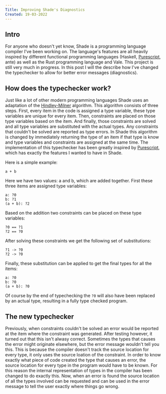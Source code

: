 ```yaml
---
Title: Improving Shade's Diagnostics
Created: 19-03-2022
---
```


## Intro
For anyone who doesn't yet know, Shade is a programming language compiler I've been working on. The language's features are all heavily inspired by different functional programming languages (Haskell, [Purescript][ps], ante) as well as the Rust programming language and Vale. This project is still very much in progress. In this post I will the describe how I've changed the typechecker to allow for better error messages (diagnostics).

## How does the typechecker work?
Just like a lot of other modern programming languages Shade uses an adaptation of the [Hindley-Milner][hm] algorithm. This algorithm consists of three steps. First, every item in the code is assigned a type variable, these type variables are unique for every item. Then, constraints are placed on those type variables based on the item. And finally, those constraints are solved and all type variables are substituted with the actual types. Any constraints that couldn't be solved are reported as type errors. In Shade this algorithm is changed by immediately returning the type of an item if that type is know and type variables and constraints are assigned at the same time. The implementation of this typechecker has been greatly inspired by [Purescript][ps], which has exactly the features I wanted to have in Shade.

Here is a simple example:
```
a + b
```
Here we have two values: a and b, which are added together. First these three items are assigned type variables:
```
a: ?0
b: ?1
(a + b): ?2
```
Based on the addition two constraints can be placed on these type variables:
```
?0 == ?1
?2 == ?0
```
After solving these constraints we get the following set of substitutions:
```
?1 -> ?0
?2 -> ?0
```
Finally, these substitution can be applied to get the final types for all the items:
```
a: ?0
b: ?0
(a + b): ?0
```
Of course by the end of typechecking the `?0` will also have been replaced by an actual type, resulting in a fully type checked program.

## The new typechecker
Previously, when constraints couldn't be solved an error would be reported at the item where the constraint was generated. After testing however, it turned out that this isn't alwasy correct. Sometimes the types that causes the error might originate elsewhere, but the error message wouldn't tell you this. This is because the compiler doesn't track the source location for every type, it only uses the source loation of the constraint. In order to know exactly what piece of code created the type that causes an error, the source location for every type in the program would have to be known. For this reason the internal representation of types in the compiler has been changed to do exactly this. Now, when an error is found the source location of all the types involved can be requested and  can be used in the error message to tell the user exactly where things go wrong.

[hm]: https://en.wikipedia.org/wiki/Hindley%E2%80%93Milner_type_system
[ps]: https://github.com/purescript/purescript